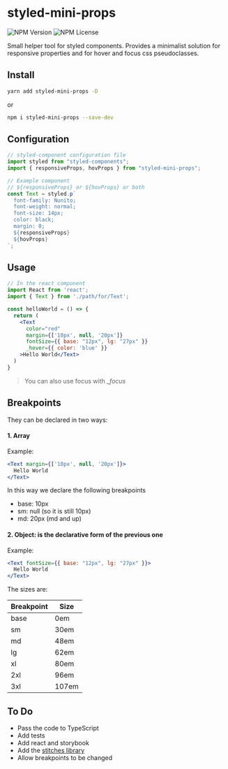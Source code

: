 # styled-mini-props

![NPM Version](https://img.shields.io/npm/v/styled-mini-props)
![NPM License](https://img.shields.io/npm/l/styled-mini-props)

Small helper tool for styled components. Provides a minimalist solution for responsive properties and for hover and focus css pseudoclasses.

## Install

```bash
yarn add styled-mini-props -D
```

or

```bash
npm i styled-mini-props --save-dev
```

## Configuration

```js
// styled-component configuration file
import styled from "styled-components";
import { responsiveProps, hovProps } from "styled-mini-props";

// Example component
// ${responsiveProps} or ${hovProps} or both
const Text = styled.p`
  font-family: Nunito;
  font-weight: normal;
  font-size: 14px;
  color: black;
  margin: 0;
  ${responsiveProps}
  ${hovProps}
`;
```

## Usage

```jsx
// In the react component
import React from 'react';
import { Text } from './path/for/Text';

const helloWorld = () => {
  return (
    <Text
      color="red"
      margin={['10px', null, '20px']}
      fontSize={{ base: "12px", lg: "27px" }}
      _hover={{ color: 'blue' }}
    >Hello World</Text>
  )
}
```
> You can also use focus with *_focus*

## Breakpoints

They can be declared in two ways:

#### 1. **Array**

Example:
```jsx
<Text margin={['10px', null, '20px']}>
  Hello World
</Text>
```
In this way we declare the following breakpoints

- base: 10px
- sm: null (so it is still 10px)
- md: 20px (md and up)

#### 2. **Object**: is the declarative form of the previous one

Example:
```jsx
<Text fontSize={{ base: "12px", lg: "27px" }}>
  Hello World
</Text>
```

The sizes are:

|Breakpoint      |Size                           |
|----------------|-------------------------------|
|base            |0em                            |
|sm              |30em                           |
|md              |48em                           |
|lg              |62em                           |
|xl              |80em                           |
|2xl             |96em                           |
|3xl             |107em                           |


## To Do

- Pass the code to TypeScript
- Add tests
- Add react and storybook
- Add the [stitches library](https://stitches.dev/)
- Allow breakpoints to be changed